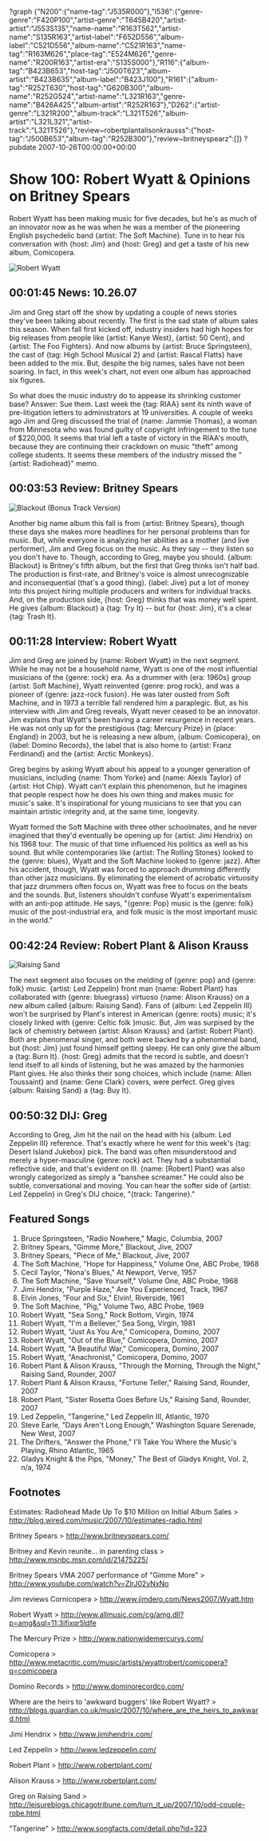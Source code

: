 ?graph {"N200":{"name-tag":"J535R000"},"I536":{"genre-genre":"F420P100","artist-genre":"T645B420","artist-artist":"J553S135","name-name":"R163T562","artist-name":"S135R163","artist-label":"F652D556","album-label":"C521D556","album-name":"C521R163","name-tag":"R163M626","place-tag":"E524M626","genre-name":"R200R163","artist-era":"S135S000"},"R116":{"album-tag":"B423B653","host-tag":"J500T623","album-artist":"B423B635","album-label":"B423J100"},"R161":{"album-tag":"R252T630","host-tag":"G620B300","album-name":"R252G524","artist-name":"L321R163","genre-name":"B426A425","album-artist":"R252R163"},"D262":{"artist-genre":"L321R200","album-track":"L321T526","album-artist":"L321L321","artist-track":"L321T526"},"review~robertplantalisonkrausss":{"host-tag":"J500B653","album-tag":"R252B300"},"review~britneyspearz":[]}
?pubdate 2007-10-26T00:00:00+00:00

# Show 100: Robert Wyatt & Opinions on Britney Spears
Robert Wyatt has been making music for five decades, but he's as much of an innovator now as he was when he was a member of the pioneering English psychedelic band {artist: The Soft Machine}. Tune in to hear his conversation with {host: Jim} and {host: Greg} and get a taste of his new album, Comicopera.

![Robert Wyatt](http://www.strongcomet.com/wyatt/wp-content/uploads/2015/01/Robertwyatt-Q.jpg)

## 00:01:45 News: 10.26.07
Jim and Greg start off the show by updating a couple of news stories they've been talking about recently. The first is the sad state of album sales this season. When fall first kicked off, industry insiders had high hopes for big releases from people like {artist: Kanye West}, {artist: 50 Cent}, and {artist: The Foo Fighters}. And now albums by {artist: Bruce Springsteen}, the cast of {tag: High School Musical 2} and {artist: Rascal Flatts} have been added to the mix. But, despite the big names, sales have not been soaring. In fact, in this week's chart, not even one album has approached six figures.

So what does the music industry do to appease its shrinking customer base? Answer: Sue them. Last week the {tag: RIAA} sent its ninth wave of pre-litigation letters to administrators at 19 universities. A couple of weeks ago Jim and Greg discussed the trial of {name: Jammie Thomas}, a woman from Minnesota who was found guilty of copyright infringement to the tune of $220,000. It seems that trial left a taste of victory in the RIAA's mouth, because they are continuing their crackdown on music "theft" among college students. It seems these members of the industry missed the "{artist: Radiohead}" memo.

## 00:03:53 Review: Britney Spears
![Blackout (Bonus Track Version)](http://is1.mzstatic.com/image/thumb/Music/v4/5e/cc/68/5ecc6888-96a5-df9e-4c14-857332f31ea3/source/600x600bb.jpg "217005/266858037")

Another big name album this fall is from {artist: Britney Spears}, though these days she makes more headlines for her personal problems than for music. But, while everyone is analyzing her abilities as a mother (and live performer),  Jim and Greg focus on the music. As they say -- they listen so you don't have to. Though, according to Greg, maybe you should. {album: Blackout} is Britney's fifth album, but the first that Greg thinks isn't half bad. The production is first-rate, and Britney's voice is almost unrecognizable and inconsequential (that's a good thing). {label: Jive} put a lot of money into this project hiring multiple producers and writers for individual tracks. And, on the production side, {host: Greg} thinks that was money well spent. He gives {album: Blackout} a {tag: Try It} -- but for {host: Jim}, it's a clear {tag: Trash It}.

## 00:11:28 Interview: Robert Wyatt
Jim and Greg are joined by {name: Robert Wyatt} in the next segment. While he may not be a household name, Wyatt is one of the most influential musicians of the {genre: rock} era. As a drummer with {era: 1960s} group {artist: Soft Machine}, Wyatt reinvented {genre: prog rock}, and was a pioneer of {genre: jazz-rock fusion}. He was later ousted from Soft Machine, and in 1973 a terrible fall rendered him a paraplegic. But, as his interview with Jim and Greg reveals, Wyatt never ceased to be an innovator. Jim explains that Wyatt's been having a career resurgence in recent years. He was not only up for the prestigious {tag: Mercury Prize} in {place: England} in 2003, but he is releasing a new album, {album: Comicopera}, on {label: Domino Records}, the label that is also home to {artist: Franz Ferdinand} and the {artist: Arctic Monkeys}.

Greg begins by asking Wyatt about his appeal to a younger generation of musicians, including {name: Thom Yorke} and {name: Alexis Taylor} of {artist: Hot Chip}. Wyatt can't explain this phenomenon, but he imagines that people respect how he does his own thing and makes music for music's sake. It's inspirational for young musicians to see that you can maintain artistic integrity and, at the same time, longevity.

Wyatt formed the Soft Machine with three other schoolmates, and he never imagined that they'd eventually be opening up for {artist: Jimi Hendrix} on his 1968 tour. The music of that time influenced his politics as well as his sound. But while contemporaries like {artist: The Rolling Stones} looked to the {genre: blues}, Wyatt and the Soft Machine looked to {genre: jazz}. After his accident, though, Wyatt was forced to approach drumming differently than other jazz musicians. By eliminating the element of acrobatic virtuosity that jazz drummers often focus on, Wyatt was free to focus on the beats and the sounds. But, listeners shouldn't confuse Wyatt's experimentalism with an anti-pop attitude. He says, "{genre: Pop} music is the {genre: folk} music of the post-industrial era, and folk music is the most important music in the world."

## 00:42:24 Review: Robert Plant & Alison Krauss
![Raising Sand](http://is3.mzstatic.com/image/thumb/Music/v4/6f/d1/7b/6fd17b76-e396-940a-2430-a7481adf1836/source/600x600bb.jpg "288062/379530018")

The next segment also focuses on the melding of {genre: pop} and {genre: folk} music. {artist: Led Zeppelin} front man {name: Robert Plant} has collaborated with {genre: bluegrass} virtuoso {name: Alison Krauss} on a new album called {album: Raising Sand}. Fans of {album: Led Zeppelin III} won't be surprised by Plant's interest in American {genre: roots} music; it's closely linked with {genre: Celtic folk }music. But, Jim was surpised by the lack of chemistry between {artist: Alison Krauss} and {artist: Robert Plant}. Both are phenomenal singer, and both were backed by a phenomenal band, but {host: Jim} just found himself getting sleepy. He can only give the album a {tag: Burn It}. {host: Greg} admits that the record is subtle, and doesn't lend itself to all kinds of listening, but he was amazed by the harmonies Plant gives. He also thinks their song choices, which include {name: Allen Toussaint} and {name: Gene Clark} covers, were perfect. Greg gives {album: Raising Sand} a {tag: Buy It}.

## 00:50:32 DIJ: Greg
According to Greg, Jim hit the nail on the head with his {album: Led Zeppelin III} reference. That's exactly where he went for this week's {tag: Desert Island Jukebox} pick. The band was often misunderstood and merely a hyper-masculine {genre: rock} act. They had a substantial reflective side, and that's evident on III. {name: [Robert] Plant} was also wrongly categorized as simply a "banshee screamer." He could also be subtle, conversational and moving. You can hear the softer side of {artist: Led Zeppelin} in Greg's DIJ choice, "{track: Tangerine}."

## Featured Songs
1. Bruce Springsteen, "Radio Nowhere," Magic, Columbia, 2007
2. Britney Spears, "Gimme More," Blackout, Jive, 2007
3. Britney Spears, "Piece of Me," Blackout, Jive, 2007
4. The Soft Machine, "Hope for Happiness," Volume One, ABC Probe, 1968
5. Cecil Taylor, "Nona's Blues," At Newport, Verve, 1957
6. The Soft Machine, "Save Yourself," Volume One, ABC Probe, 1968
7. Jimi Hendrix, "Purple Haze," Are You Experienced, Track, 1967
8. Elvin Jones, "Four and Six," Elvin!, Riverside, 1961
9. The Soft Machine, "Pig," Volume Two, ABC Probe, 1969
10. Robert Wyatt, "Sea Song," Rock Bottom, Virgin, 1974
11. Robert Wyatt, "I'm a Believer," Sea Song, Virgin, 1981
12. Robert Wyatt, "Just As You Are," Comicopera, Domino, 2007
13. Robert Wyatt, "Out of the Blue," Comicopera, Domino, 2007
14. Robert Wyatt, "A Beautiful War," Comicopera, Domino, 2007
15. Robert Wyatt, "Anachronist," Comicopera, Domino, 2007
16. Robert Plant & Alison Krauss, "Through the Morning, Through the Night," Raising Sand, Rounder, 2007
17. Robert Plant & Alison Krauss, "Fortune Teller," Raising Sand, Rounder, 2007
18. Robert Plant, "Sister Rosetta Goes Before Us," Raising Sand, Rounder, 2007
19. Led Zeppelin, "Tangerine," Led Zeppelin III, Atlantic, 1970
20. Steve Earle, "Days Aren't Long Enough," Washington Square Serenade, New West, 2007
21. The Drifters, "Answer the Phone," I'll Take You Where the Music's Playing, Rhino Atlantic, 1965
22. Gladys Knight & the Pips, "Money," The Best of Gladys Knight, Vol. 2, n/a, 1974

## Footnotes

Estimates: Radiohead Made Up To $10 Million on Initial Album Sales > http://blog.wired.com/music/2007/10/estimates-radio.html

Britney Spears > http://www.britneyspears.com/

Britney and Kevin reunite... in parenting class > http://www.msnbc.msn.com/id/21475225/

Britney Spears VMA 2007 performance of "Gimme More"  > http://www.youtube.com/watch?v=ZlrJ02yNxNo

Jim reviews Cornicopera > http://www.jimdero.com/News2007/Wyatt.htm

Robert Wyatt > http://www.allmusic.com/cg/amg.dll?p=amg&sql=11:3ifixqr5ldfe

The Mercury Prize > http://www.nationwidemercurys.com/

Comicopera > http://www.metacritic.com/music/artists/wyattrobert/comicopera?q=comicopera

Domino Records > http://www.dominorecordco.com/

Where are the heirs to 'awkward buggers' like Robert Wyatt? > http://blogs.guardian.co.uk/music/2007/10/where_are_the_heirs_to_awkward.html

Jimi Hendrix > http://www.jimihendrix.com/

Led Zeppelin > http://www.ledzeppelin.com/

Robert Plant > http://www.robertplant.com/

Alison Krauss > http://www.robertplant.com/

Greg on Raising Sand > http://leisureblogs.chicagotribune.com/turn_it_up/2007/10/odd-couple-robe.html

"Tangerine" > http://www.songfacts.com/detail.php?id=323

